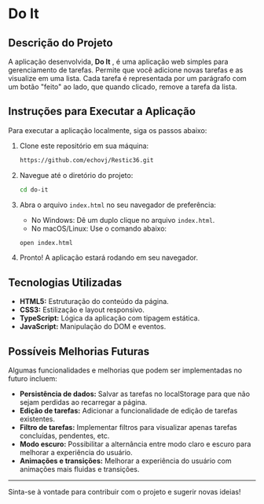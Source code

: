 # Do It

## Descrição do Projeto

A aplicação desenvolvida, **Do It** , é uma aplicação web simples para gerenciamento de tarefas. Permite que você adicione novas tarefas e as visualize em uma lista. Cada tarefa é representada por um parágrafo com um botão "feito" ao lado, que quando clicado, remove a tarefa da lista.

## Instruções para Executar a Aplicação

Para executar a aplicação localmente, siga os passos abaixo:

1. Clone este repositório em sua máquina:

    ```bash
    https://github.com/echovj/Restic36.git
    ```

2. Navegue até o diretório do projeto:

    ```bash
    cd do-it
    ```

3. Abra o arquivo `index.html` no seu navegador de preferência:

    - No Windows: Dê um duplo clique no arquivo `index.html`.
    - No macOS/Linux: Use o comando abaixo:

    ```bash
    open index.html
    ```

4. Pronto! A aplicação estará rodando em seu navegador.

## Tecnologias Utilizadas

- **HTML5:** Estruturação do conteúdo da página.
- **CSS3:** Estilização e layout responsivo.
- **TypeScript:** Lógica da aplicação com tipagem estática.
- **JavaScript:** Manipulação do DOM e eventos.

## Possíveis Melhorias Futuras

Algumas funcionalidades e melhorias que podem ser implementadas no futuro incluem:

- **Persistência de dados:** Salvar as tarefas no localStorage para que não sejam perdidas ao recarregar a página.
- **Edição de tarefas:** Adicionar a funcionalidade de edição de tarefas existentes.
- **Filtro de tarefas:** Implementar filtros para visualizar apenas tarefas concluídas, pendentes, etc.
- **Modo escuro:** Possibilitar a alternância entre modo claro e escuro para melhorar a experiência do usuário.
- **Animações e transições:** Melhorar a experiência do usuário com animações mais fluidas e transições.

---

Sinta-se à vontade para contribuir com o projeto e sugerir novas ideias!
